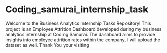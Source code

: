 # Coding_samurai_internship_task
Welcome to the Business Analytics Internship Tasks Repository! 
This project is an Employee Attrition Dashboard developed during my business analytics internship at Coding Samurai. The dashboard aims to provide insights into employee attrition rates within the company.
I will upload the dataset as well.
Thank You your visiting
